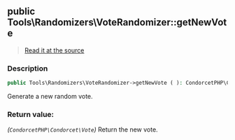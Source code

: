 ## public Tools\Randomizers\VoteRandomizer::getNewVote

> [Read it at the source](https://github.com/julien-boudry/Condorcet/blob/master/src/Tools/Randomizers/VoteRandomizer.php#L24)

### Description    

```php
public Tools\Randomizers\VoteRandomizer->getNewVote ( ): CondorcetPHP\Condorcet\Vote
```

Generate a new random vote.
    

### Return value:   

*(`CondorcetPHP\Condorcet\Vote`)* Return the new vote.

